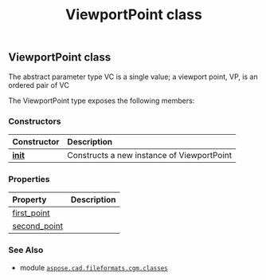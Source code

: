 ﻿---
title: ViewportPoint class
second_title: Aspose.CAD for Python via .NET API References
description: 
type: docs
weight: 90
url: /python-net/aspose.cad.fileformats.cgm.classes/viewportpoint/
is_root: false
---

## ViewportPoint class

The abstract parameter type VC is a single value; a viewport point, VP, is an ordered pair of VC



The ViewportPoint type exposes the following members:

### Constructors
| Constructor | Description |
| :- | :- |
| [__init__](/cad/python-net/aspose.cad.fileformats.cgm.classes/viewportpoint/__init__/#) | Constructs a new instance of ViewportPoint |


### Properties
| Property | Description |
| :- | :- |
| [first_point](/cad/python-net/aspose.cad.fileformats.cgm.classes/viewportpoint/first_point) |  |
| [second_point](/cad/python-net/aspose.cad.fileformats.cgm.classes/viewportpoint/second_point) |  |



### See Also
* module [`aspose.cad.fileformats.cgm.classes`](..)
